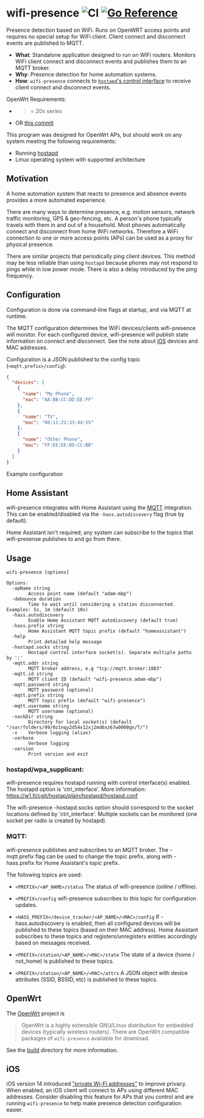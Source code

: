 # wifi-presence ![CI](https://github.com/awilliams/wifi-presence/workflows/CI/badge.svg?branch=main) [![Go Reference](https://pkg.go.dev/badge/github.com/awilliams/wifi-presence.svg)](https://pkg.go.dev/github.com/awilliams/wifi-presence)

Presence detection based on WiFi.
Runs on OpenWRT access points and requires no special setup for WiFi client.
Client connect and disconnect events are published to MQTT.

* **What**: Standalone application designed to run on WiFi routers.
Monitors WiFi client connect and disconnect events and publishes them to an MQTT broker.
* **Why**: Presence detection for home automation systems.
* **How**: `wifi-presence` connects to [`hostapd`'s control interface](http://w1.fi/wpa_supplicant/devel/hostapd_ctrl_iface_page.html) to receive client connect and disconnect events.

OpenWrt Requirements:
 * >= 20x series
 * OR [this commit](https://github.com/openwrt/openwrt/commit/1ccf4bb93b0304c3c32a8a31a711a6ab889fd47a)

This program was designed for OpenWrt APs, but should work on any system meeting the following requirements:
 * Running [hostapd](http://w1.fi/hostapd/)
 * Linux operating system with supported architecture

## Motivation

A home automation system that reacts to presence and absence events provides a more automated experience.

There are many ways to determine presence, e.g. motion sensors, network traffic monitoring, GPS & geo-fencing, etc.
A person's phone typically travels with them in and out of a household.
Most phones automatically connect and disconnect from home WiFi networks.
Therefore a WiFi connection to one or more access points (APs) can be used as a proxy for physical presence.

There are similar projects that periodically ping client devices.
This method may be less reliable than using `hostapd` because phones may not respond to pings while in low power mode.
There is also a delay introduced by the ping frequency.

## Configuration

Configuration is done via command-line flags at startup, and via MQTT at runtime.

The MQTT configuration determines the WiFi devices/clients wifi-presence will monitor.
For each configured device, wifi-presence will publish state information on connect and disconnect.
See the note about [iOS](#iOS) devices and MAC addresses.

Configuration is a JSON published to the config topic (`<mqtt.prefix>/config`):

```json
{
  "devices": [
    {
      "name": "My Phone",
      "mac": "AA:BB:CC:DD:EE:FF"
    },
    {
      "name": "TV",
      "mac": "00:11:22:33:44:55"
    },
    {
      "name": "Other Phone",
      "mac": "FF:EE:EE:DD:CC:BB"
    }
  ]
}
```

Example configuration

## Home Assistant

wifi-presence integrates with Home Assistant using the [MQTT](https://www.home-assistant.io/integrations/device_tracker.mqtt/) integration.
This can be enabled/disabled via the `-hass.autodiscovery` flag (true by default).

Home Assistant isn't required; any system can subscribe to the topics that wifi-presense publishes to and go from there.

## Usage

```
wifi-presence [options]

Options:
  -apName string
    	Access point name (default "adam-mbp")
  -debounce duration
    	Time to wait until considering a station disconnected. Examples: 5s, 1m (default 10s)
  -hass.autodiscovery
    	Enable Home Assistant MQTT autodiscovery (default true)
  -hass.prefix string
    	Home Assistant MQTT topic prefix (default "homeassistant")
  -help
    	Print detailed help message
  -hostapd.socks string
    	Hostapd control interface socket(s). Separate multiple paths by ':'
  -mqtt.addr string
    	MQTT broker address, e.g "tcp://mqtt.broker:1883"
  -mqtt.id string
    	MQTT client ID (default "wifi-presence.adam-mbp")
  -mqtt.password string
    	MQTT password (optional)
  -mqtt.prefix string
    	MQTT topic prefix (default "wifi-presence")
  -mqtt.username string
    	MQTT username (optional)
  -sockDir string
    	Directory for local socket(s) (default "/var/folders/99/0z1nqy2d54x12xj2md6xz67w0000gn/T/")
  -v	Verbose logging (alias)
  -verbose
    	Verbose logging
  -version
    	Print version and exit
```

### hostapd/wpa_supplicant:

wifi-presence requires hostapd running with control interface(s) enabled.
The hostapd option is 'ctrl_interface'. More information:
https://w1.fi/cgit/hostap/plain/hostapd/hostapd.conf

The wifi-presence -hostapd.socks option should correspond to the socket
locations defined by 'ctrl_interface'. Multiple sockets can be monitored
(one socket per radio is created by hostapd).

### MQTT:

wifi-presence publishes and subscribes to an MQTT broker.
The -mqtt.prefix flag can be used to change the topic prefix,
along with -hass.prefix for Home Assistant's topic prefix.

The following topics are used:

  * `<PREFIX>/<AP_NAME>/status`
  The status of wifi-presence (online / offline).

  * `<PREFIX>/config`
  wifi-presence subscribes to this topic for configuration updates.

  * `<HASS_PREFIX>/device_tracker/<AP_NAME>/<MAC>/config`
  If -hass.autodiscovery is enabled, then all configured devices will be published
  to these topics (based on their MAC address). Home Assistant subscribes to these
  topics and registers/unregisters entities accordingly based on messages received.

  * `<PREFIX>/station/<AP_NAME>/<MAC>/state`
  The state of a device (home / not_home) is published to these topics.

  * `<PREFIX>/station/<AP_NAME>/<MAC>/attrs`
  A JSON object with device attributes (SSID, BSSID, etc) is published to these topics.

## OpenWrt

The [OpenWrt](https://openwrt.org/about) project is
> OpenWrt is a highly extensible GNU/Linux distribution for embedded devices (typically wireless routers).
There are OpenWrt compatible packages of `wifi-presence` available for download.

See the [build](./build) directory for more information.

## iOS

iOS version 14 introduced ["private Wi-Fi addresses"](https://support.apple.com/en-us/HT211227) to improve privacy.
When enabled, an iOS client will connect to APs using different MAC addresses. Consider disabling this feature for APs that
you control and are running `wifi-presence` to help make presence detection configuration easier.
